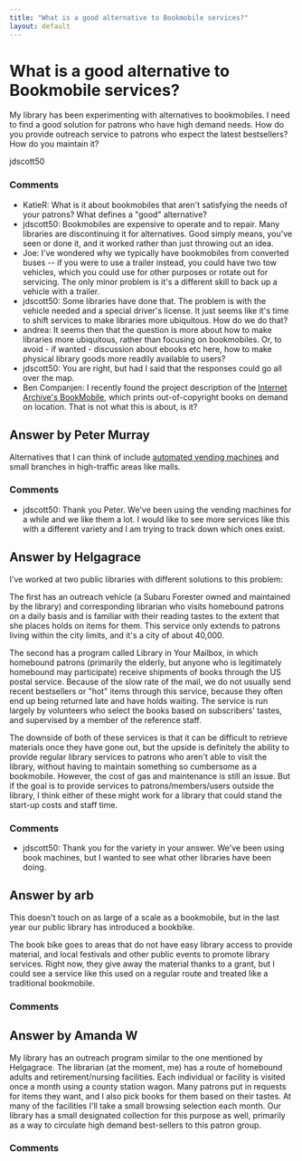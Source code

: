 ```yaml
---
title: "What is a good alternative to Bookmobile services?"
layout: default
---
```

What is a good alternative to Bookmobile services?
=====================
My library has been experimenting with alternatives to bookmobiles. I
need to find a good solution for patrons who have high demand needs. How
do you provide outreach service to patrons who expect the latest
bestsellers? How do you maintain it?

jdscott50

### Comments ###
* KatieR: What is it about bookmobiles that aren't satisfying the needs of your
patrons? What defines a "good" alternative?
* jdscott50: Bookmobiles are expensive to operate and to repair. Many libraries are
discontinuing it for alternatives. Good simply means, you've seen or
done it, and it worked rather than just throwing out an idea.
* Joe: I've wondered why we typically have bookmobiles from converted buses --
if you were to use a trailer instead, you could have two tow vehicles,
which you could use for other purposes or rotate out for servicing. The
only minor problem is it's a different skill to back up a vehicle with a
trailer.
* jdscott50: Some libraries have done that. The problem is with the vehicle needed
and a special driver's license. It just seems like it's time to shift
services to make libraries more ubiquitous. How do we do that?
* andrea: It seems then that the question is more about how to make libraries more
ubiquitous, rather than focusing on bookmobiles. Or, to avoid - if
wanted - discussion about ebooks etc here, how to make physical library
goods more readily available to users?
* jdscott50: You are right, but had I said that the responses could go all over the
map.
* Ben Companjen: I recently found the project description of the [Internet Archive's
BookMobile](https://archive.org/texts/bookmobile.php), which prints
out-of-copyright books on demand on location. That is not what this is
about, is it?


Answer by Peter Murray
----------------
Alternatives that I can think of include [automated vending
machines](http://www.google.com/search?q=library%20book%20vending%20machine)
and small branches in high-traffic areas like malls.

### Comments ###
* jdscott50: Thank you Peter. We've been using the vending machines for a while and
we like them a lot. I would like to see more services like this with a
different variety and I am trying to track down which ones exist.

Answer by Helgagrace
----------------
I've worked at two public libraries with different solutions to this
problem:

The first has an outreach vehicle (a Subaru Forester owned and
maintained by the library) and corresponding librarian who visits
homebound patrons on a daily basis and is familiar with their reading
tastes to the extent that she places holds on items for them. This
service only extends to patrons living within the city limits, and it's
a city of about 40,000.

The second has a program called Library in Your Mailbox, in which
homebound patrons (primarily the elderly, but anyone who is legitimately
homebound may participate) receive shipments of books through the US
postal service. Because of the slow rate of the mail, we do not usually
send recent bestsellers or "hot" items through this service, because
they often end up being returned late and have holds waiting. The
service is run largely by volunteers who select the books based on
subscribers' tastes, and supervised by a member of the reference staff.

The downside of both of these services is that it can be difficult to
retrieve materials once they have gone out, but the upside is definitely
the ability to provide regular library services to patrons who aren't
able to visit the library, without having to maintain something so
cumbersome as a bookmobile. However, the cost of gas and maintenance is
still an issue. But if the goal is to provide services to
patrons/members/users outside the library, I think either of these might
work for a library that could stand the start-up costs and staff time.

### Comments ###
* jdscott50: Thank you for the variety in your answer. We've been using book
machines, but I wanted to see what other libraries have been doing.

Answer by arb
----------------
This doesn't touch on as large of a scale as a bookmobile, but in the
last year our public library has introduced a bookbike.

The book bike goes to areas that do not have easy library access to
provide material, and local festivals and other public events to promote
library services. Right now, they give away the material thanks to a
grant, but I could see a service like this used on a regular route and
treated like a traditional bookmobile.

### Comments ###

Answer by Amanda W
----------------
My library has an outreach program similar to the one mentioned by
Helgagrace. The librarian (at the moment, me) has a route of homebound
adults and retirement/nursing facilities. Each individual or facility is
visited once a month using a county station wagon. Many patrons put in
requests for items they want, and I also pick books for them based on
their tastes. At many of the facilities I'll take a small browsing
selection each month. Our library has a small designated collection for
this purpose as well, primarily as a way to circulate high demand
best-sellers to this patron group.

### Comments ###

